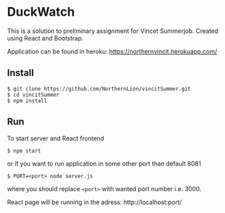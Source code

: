 # DuckWatch

This is a solution to preliminary assignment for Vincet Summerjob.
Created using React and Bootstrap.

Application can be found in heroku: https://northernvincit.herokuapp.com/
## Install

```
$ git clone https://github.com/NorthernLion/vincitSummer.git
$ cd vincitSummer
$ npm install
```

## Run

To start server and React frontend

```
$ npm start
```

or if you want to run application in some other port than default 8081

```
$ PORT=<port> node server.js
```

where you should replace `<port>` with wanted port number i.e. 3000.

React page will be running in the adress: http://localhost:port/
